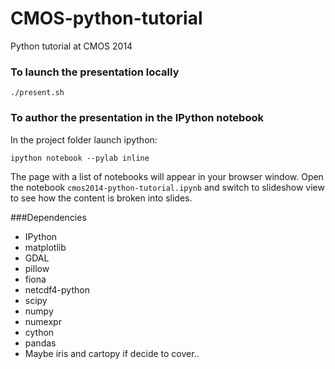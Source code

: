 CMOS-python-tutorial
====================

Python tutorial at CMOS 2014


### To launch the presentation locally

    ./present.sh

### To author the presentation in the IPython notebook    

In the project folder launch ipython:

    ipython notebook --pylab inline
    
The page with a list of notebooks will appear in your browser window. Open the notebook `cmos2014-python-tutorial.ipynb` and switch to slideshow view to see how the content is broken into slides.


###Dependencies

* IPython
* matplotlib
* GDAL
* pillow
* fiona
* netcdf4-python
* scipy
* numpy
* numexpr
* cython
* pandas
* Maybe iris and cartopy if decide to cover..
